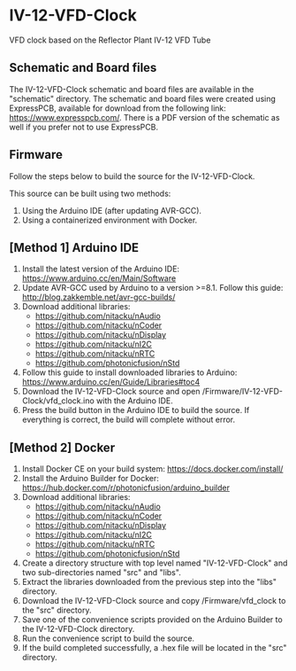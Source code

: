 # IV-12-VFD-Clock
VFD clock based on the Reflector Plant IV-12 VFD Tube

## Schematic and Board files
The IV-12-VFD-Clock schematic and board files are available in the "schematic" directory. The schematic and board files were created using ExpressPCB, available for download from the following link: https://www.expresspcb.com/. There is a PDF version of the schematic as well if you prefer not to use ExpressPCB.

## Firmware
Follow the steps below to build the source for the IV-12-VFD-Clock.

This source can be built using two methods:
1. Using the Arduino IDE (after updating AVR-GCC).
2. Using a containerized environment with Docker.


[Method 1] Arduino IDE
-----------------------------------------------
1. Install the latest version of the Arduino IDE: https://www.arduino.cc/en/Main/Software
2. Update AVR-GCC used by Arduino to a version >=8.1. Follow this guide: http://blog.zakkemble.net/avr-gcc-builds/
3. Download additional libraries:
   - https://github.com/nitacku/nAudio
   - https://github.com/nitacku/nCoder
   - https://github.com/nitacku/nDisplay
   - https://github.com/nitacku/nI2C
   - https://github.com/nitacku/nRTC
   - https://github.com/photonicfusion/nStd
4. Follow this guide to install downloaded libraries to Arduino: https://www.arduino.cc/en/Guide/Libraries#toc4
5. Download the IV-12-VFD-Clock source and open /Firmware/IV-12-VFD-Clock/vfd_clock.ino with the Arduino IDE.
6. Press the build button in the Arduino IDE to build the source. If everything is correct, the build will complete without error.


[Method 2] Docker
-----------------------------------------------
1. Install Docker CE on your build system: https://docs.docker.com/install/
2. Install the Arduino Builder for Docker: https://hub.docker.com/r/photonicfusion/arduino_builder
3. Download additional libraries:
   - https://github.com/nitacku/nAudio
   - https://github.com/nitacku/nCoder
   - https://github.com/nitacku/nDisplay
   - https://github.com/nitacku/nI2C
   - https://github.com/nitacku/nRTC
   - https://github.com/photonicfusion/nStd
4. Create a directory structure with top level named "IV-12-VFD-Clock" and two sub-directories named "src" and "libs".
5. Extract the libraries downloaded from the previous step into the "libs" directory.
6. Download the IV-12-VFD-Clock source and copy /Firmware/vfd_clock to the "src" directory.
7. Save one of the convenience scripts provided on the Arduino Builder to the IV-12-VFD-Clock directory.
8. Run the convenience script to build the source.
9. If the build completed successfully, a .hex file will be located in the "src" directory.
